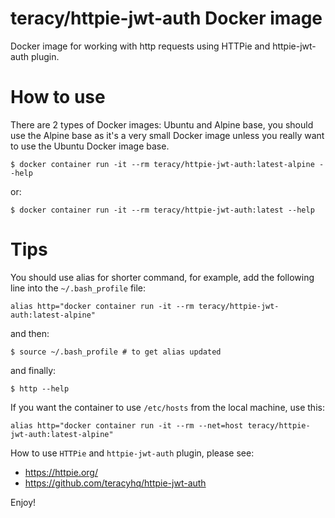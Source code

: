 # teracy/httpie-jwt-auth Docker image

Docker image for working with http requests using HTTPie and httpie-jwt-auth plugin.


# How to use

There are 2 types of Docker images: Ubuntu and Alpine base, you should use the Alpine base as it's
a very small Docker image unless you really want to use the Ubuntu Docker image base.

```
$ docker container run -it --rm teracy/httpie-jwt-auth:latest-alpine --help
```

or:

```
$ docker container run -it --rm teracy/httpie-jwt-auth:latest --help
```

# Tips

You should use alias for shorter command, for example, add the following line into the
`~/.bash_profile` file:


```
alias http="docker container run -it --rm teracy/httpie-jwt-auth:latest-alpine"
```

and then:

```
$ source ~/.bash_profile # to get alias updated
```

and finally:

```
$ http --help
```

If you want the container to use `/etc/hosts` from the local machine, use this:

```
alias http="docker container run -it --rm --net=host teracy/httpie-jwt-auth:latest-alpine"
```

How to use `HTTPie` and `httpie-jwt-auth` plugin, please see:

- https://httpie.org/
- https://github.com/teracyhq/httpie-jwt-auth

Enjoy!
